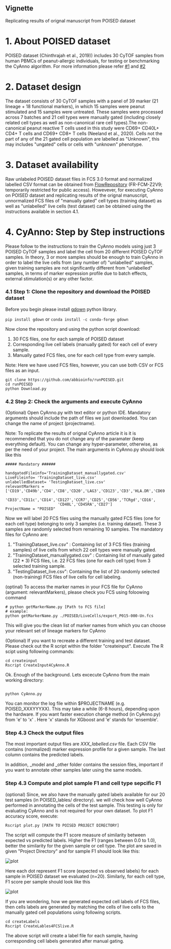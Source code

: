 ## Vignette
Replicating results of orignal manuscript from POISED dataset

# 1. About POISED dataset
POISED dataset (Chinthrajah et al., 2019)) includes 30 CyTOF samples from human PBMCs of peanut-allergic individuals, for testing or benchmarking the CyAnno algorithm. For more information please refer [#1](https://www.thelancet.com/pdfs/journals/lancet/PIIS0140-6736(19)31793-3.pdf) and [#2](https://www.biorxiv.org/content/10.1101/2020.08.28.272559v1) 

# 2. Dataset design
The dataset consists of 30 CyTOF samples with a panel of 39 marker (21 lineage + 18 functional markers), in which 15 samples were peanut stimulated and 15 samples were untreated. These samples were processed across 7 batches and 21 cell types were manually gated (including closely related cell types as well as non-canonical rare cell types).The non-canonical peanut reactive T cells used in this study were CD69+ CD40L+ CD4+ T cells and CD69+ CD8+ T cells (Neeland et al., 2020). Cells not the part of any of the 21 gated cell population are labelled as "Unknown", this may includes "ungated" cells or cells with "unknown" phenotype.

# 3. Dataset availability
Raw unlabeled POISED dataset files in FCS 3.0 format and normalized labelled CSV format can be obtained from [FlowRepository](https://flowrepository.org/) (FR-FCM-Z2V9; temporarily restricted for public access). Howevever, for executing CyAnno on POISED dataset and replicating results of the orignal manuscript, unnormalized FCS files of "manually gated" cell types (training dataset) as well as "unlabelled" live cells (test dataset) can be obtained using the instructions available in section 4.1.

# 4. CyAnno: Step by Step instructions
Please follow to the instructions to train the CyAnno models using just 3 POISED CyTOF samples and label the cell from 20 different POISED CyTOF samples. In theory, 3 or more samples should be enough to train CyAnno in order to label the live cells from (any number of) "unlabelled" samples, given training samples are not significantly different from "unlabelled" samples, in terms of marker expression profile due to batch effects, external stimulation(s) or any other factor.

### 4.1 Step 1: Clone the repository and download the POISED dataset

Before you begin please install [gdown](https://github.com/wkentaro/gdown) python library. 

``` pip install gdown ```   or   ```conda install -c conda-forge gdown```

Now clone the repository and using the python script download: 
1. 30 FCS files, one for each sample of POISED dataset 
2. Corresponding live cell labels (manually gated) for each cell of every sample.
3. Manually gated FCS files, one for each cell type from every sample.

Note: Here we have used FCS files, however, you can use both CSV or FCS files as an input.
```
git clone https://github.com/abbioinfo/runPOISED.git
cd runPOISED
python Download.py
```

### 4.2 Step 2: Check the arguments and execute CyAnno

(Optional) Open CyAnno.py with text editor or python IDE. Mandatory arguments should include the path of files we just downloaded. You can change the name of project (projectname). 

Note: To replicate the results of orignal CyAnno article it is it is recommended that you do not change any of the paramater (keep everything default). You can change any hyper-parameter, otherwise, as per the need of your project. The main arguments in CyAnno.py should look like this

```
##### Mandatory ######

handgatedFileinfo='TrainingDataset_manuallygated.csv' 
LiveFileinfo= 'TrainingDataset_live.csv'    
unlabelledDataset= 'TestingDataset_live.csv'  
relevantMarkers = ['CD19','CD49b','CD4','CD8','CD20','LAG3','CD123','CD3','HLA.DR','CD69',
                       'CD33','CD11c','CD14','CD127','CCR7','CD25','CD56','TCRgd','CD16',
                       'CD40L','CD45RA','CD27']
ProjectName = "POISED" 

```

Now we will label 20 FCS files using the manually gated FCS files (one for each cell type) belonging to only 3 samples (i.e. training dataset). These 3 samples are randomly selected from remaining 10 samples. The mandatory files for CyAnno are:
1. "TrainingDataset_live.csv" : Containing list of 3 FCS files (training samples) of live cells from which 22 cell types were manually gated.
2. "TrainingDataset_manuallygated.csv" : Containing list of manually gated (22 * 3) FCS files, i.e. 22 FCS files (one for each cell type) from 3 selected training sample.
3. "TestingDataset_live.csv": Containing the list of 20 randomly selected (non-training) FCS files of live cells for cell labeling.

(optinal) To access the marker names in your FCS file for CyAnno (argument: relevantMarkers), please check you FCS using foloowing command

```
# python getMarkerName.py [Path to FCS file]
# example:
python getMarkerName.py ./POISED/LiveCells/export_P015-000-Un.fcs
```
This will give you the clean list of marker names from which you can choose your relevant set of lineage markers for CyAnno

(Optional) If you want to recreate a different training and test dataset. Please check out the R script within the folder "createinput". Execute The R scipt using following commands:
```
cd createinput
Rscript CreateInput4CyAnno.R
```

Ok. Enough of the background. Lets excecute CyAnno from the main working directory:

```

python CyAnno.py

```

You can monitor the log file within $PROJECTNAME (e.g. POISED_XXXYYYXX). This may take a while (6-8 hours), depending upon the hardware. If you want faster execution change method (in CyAnno.py) from 'e' to 'x' . Here 'x' stands for XGboost and 'e' stands for 'ensemble'.

### Step 4.3 Check the output files
The most important output files are *XXX_labelled.csv* file. Each CSV file contains (normalized) marker expression profile for a given sample. The last column contains the predicted labels.

In addition, \_model and \_other folder contains the session files, important if you want to annotate other samples later using the same models.

### Step 4.3 Compute and plot sample F1 and cell type sepcific F1

(optional) Since, we also have the manually gated labels available for our 20 test samples (in POISED_lables/ directory). we will check how well CyAnno performed in annotating the cells of the test sample. This testing is only for evaluating CyAnno and is not required for your own dataset. To plot F1 accuracy score, execute:

```
Rscript plot.py [PATH TO POISED PROJECT DIRECTORY]
```
The script will compute the F1 score measure of similarity between expected vs predicted labels. Higher the F1 (ranges between 0.0 to 1.0), better the similarity for the given sample or cell type. The plot are saved in given "Project Directory" and for sample F1 should look like this:

![plot](./_img/F1scorePerPOISEDSample.png)


Here each dot represent F1 score (expected vs observed labels) for each sample in POISED dataset we evaluated (n=20). Similarly, for each cell type, F1 score per sample should look like this 

![plot](./_img/F1scorePerCellTypePOISED.png)

If you are wondering, how we generated expected cell labels of FCS files, then cells labels are generated by matching the cells of live cells to the manually gated cell populations using following scripts.

```
cd createLabels
Rscript CreateLables4FCSlive.R
```

The above script will create a label file for each sample, having corresponding cell labels generated after manual gating.













